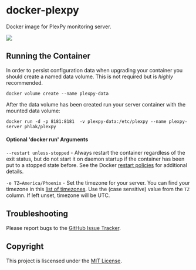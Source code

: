 docker-plexpy
=============

Docker image for PlexPy monitoring server.

[![](https://images.microbadger.com/badges/image/phlak/plexpy.svg)](http://microbadger.com/#/images/phlak/plexpy "Get your own image badge on microbadger.com")

Running the Container
---------------------

In order to persist configuration data when upgrading your container you should create a named data
volume. This is not required but is _highly_ recommended.

    docker volume create --name plexpy-data

After the data volume has been created run your server container with the mounted data volume:

    docker run -d -p 8181:8181  -v plexpy-data:/etc/plexpy --name plexpy-server phlak/plexpy

#### Optional 'docker run' Arguments

`--restart unless-stopped` - Always restart the container regardless of the exit status, but do not
                             start it on daemon startup if the container has been put to a stopped
                             state before. See the Docker [restart policies](https://goo.gl/Y0dlDH)
                             for additional details.

`-e TZ=America/Phoenix` - Set the timezone for your server. You can find your timezone in this
                          [list of timezones](https://goo.gl/uy1J6q). Use the (case sensitive)
                          value from the `TZ` column. If left unset, timezone will be UTC.

Troubleshooting
---------------

Please report bugs to the [GitHub Issue Tracker](https://github.com/PHLAK/docker-plexpy/issues).

Copyright
---------

This project is liscensed under the [MIT License](https://github.com/PHLAK/docker-plexpy/blob/master/LICENSE).
